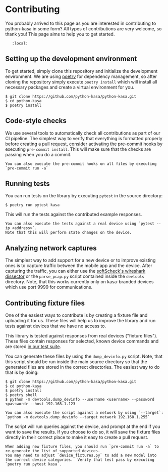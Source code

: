# Contributing

You probably arrived to this page as you are interested in contributing to python-kasa in some form?
All types of contributions are very welcome, so thank you!
This page aims to help you to get started.

```{contents} Contents
   :local:
```

## Setting up the development environment

To get started, simply clone this repository and initialize the development environment.
We are using [poetry](https://python-poetry.org) for dependency management, so after cloning the repository simply execute
`poetry install` which will install all necessary packages and create a virtual environment for you.

```
$ git clone https://github.com/python-kasa/python-kasa.git
$ cd python-kasa
$ poetry install
```

## Code-style checks

We use several tools to automatically check all contributions as part of our CI pipeline.
The simplest way to verify that everything is formatted properly
before creating a pull request, consider activating the pre-commit hooks by executing `pre-commit install`.
This will make sure that the checks are passing when you do a commit.

```{note}
You can also execute the pre-commit hooks on all files by executing `pre-commit run -a`
```

## Running tests

You can run tests on the library by executing `pytest` in the source directory:

```
$ poetry run pytest kasa
```

This will run the tests against the contributed example responses.

```{note}
You can also execute the tests against a real device using `pytest --ip <address>`.
Note that this will perform state changes on the device.
```

## Analyzing network captures

The simplest way to add support for a new device or to improve existing ones is to capture traffic between the mobile app and the device.
After capturing the traffic, you can either use the [softScheck's wireshark dissector](https://github.com/softScheck/tplink-smartplug#wireshark-dissector)
or the `parse_pcap.py` script contained inside the `devtools` directory.
Note, that this works currently only on kasa-branded devices which use port 9999 for communications.

## Contributing fixture files

One of the easiest ways to contribute is by creating a fixture file and uploading it for us.
These files will help us to improve the library and run tests against devices that we have no access to.

This library is tested against responses from real devices ("fixture files").
These files contain responses for selected, known device commands and are stored [in our test suite](https://github.com/python-kasa/python-kasa/tree/master/kasa/tests/fixtures).

You can generate these files by using the `dump_devinfo.py` script.
Note, that this script should be run inside the main source directory so that the generated files are stored in the correct directories.
The easiest way to do that is by doing:

```
$ git clone https://github.com/python-kasa/python-kasa.git
$ cd python-kasa
$ poetry install
$ poetry shell
$ python -m devtools.dump_devinfo --username <username> --password <password> --host 192.168.1.123
```

```{note}
You can also execute the script against a network by using `--target`: `python -m devtools.dump_devinfo --target network 192.168.1.255`
```

The script will run queries against the device, and prompt at the end if you want to save the results.
If you choose to do so, it will save the fixture files directly in their correct place to make it easy to create a pull request.

```{note}
When adding new fixture files, you should run `pre-commit run -a` to re-generate the list of supported devices.
You may need to adjust `device_fixtures.py` to add a new model into the correct device categories.  Verify that test pass by executing `poetry run pytest kasa`.
```
